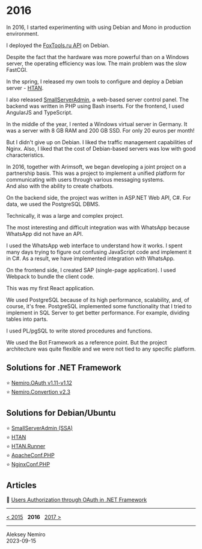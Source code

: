 # 2016

In 2016, I started experimenting with using Debian and Mono in production environment.

I deployed the [FoxTools.ru API](../2015/assets/foxtools.md) on Debian.

Despite the fact that the hardware was more powerful than on a Windows server, the operating efficiency was low.
The main problem was the slow FastCGI.

In the spring, I released my own tools to configure and deploy a Debian server - [HTAN](https://github.com/adminstock/htan).

I also released [SmallServerAdmin](https://github.com/adminstock/ssa), a web-based server control panel.
The backend was written in PHP using Bash inserts. For the frontend, I used AngularJS and TypeScript.

In the middle of the year, I rented a Windows virtual server in Germany.
It was a server with 8 GB RAM and 200 GB SSD. For only 20 euros per month!

But I didn't give up on Debian. I liked the traffic management capabilities of Nginx.
Also, I liked that the cost of Debian-based servers was low with good characteristics.

In 2016, together with Arimsoft, we began developing a joint project on a partnership basis.
This was a project to implement a unified platform for communicating with users through various messaging systems.  
And also with the ability to create chatbots.

On the backend side, the project was written in ASP.NET Web API, C#. For data, we used the PostgreSQL DBMS.

Technically, it was a large and complex project.

The most interesting and difficult integration was with WhatsApp because WhatsApp did not have an API.

I used the WhatsApp web interface to understand how it works. I spent many days trying to figure out confusing JavaScript code and implement it in C#.
As a result, we have implemented integration with WhatsApp.

On the frontend side, I created SAP (single-page application).
I used Webpack to bundle the client code.

This was my first React application.

We used PostgreSQL because of its high performance, scalability, and, of course, it's free.
PostgreSQL implemented some functionality that I tried to implement in SQL Server to get better performance.
For example, dividing tables into parts.

I used PL/pgSQL to write stored procedures and functions.

We used the Bot Framework as a reference point. But the project architecture was quite flexible and we were not tied to any specific platform.

## Solutions for .NET Framework

:star: [Nemiro.OAuth v1.11-v1.12](https://github.com/nemiro-net/nemiro.oauth/tree/v1.12)  
:star: [Nemiro.Convertion v2.3](https://github.com/nemiro-net/nemiro.convertion/tree/v2.3)

## Solutions for Debian/Ubuntu

:star: [SmallServerAdmin (SSA)](https://github.com/adminstock/ssa)  
:star: [HTAN](https://github.com/adminstock/htan)  
:star: [HTAN.Runner](https://github.com/adminstock/htan-runner)  
:star: [ApacheConf.PHP](https://github.com/phperry/ApacheConf.PHP)  
:star: [NginxConf.PHP](https://github.com/phperry/NginxConf.PHP)

## Articles

:page_facing_up: [Users Authorization through OAuth in .NET Framework](articles/OAuth.md)

---
[< 2015](/2015) &nbsp; **2016** &nbsp; [2017 >](/2017)

---
Aleksey Nemiro  
2023-09-15
